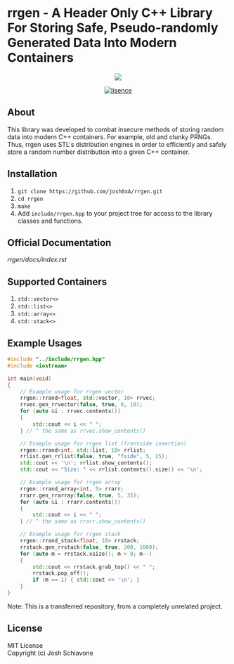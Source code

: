 # rrgen - A Header Only C++ Library For Storing Safe, Pseudo-randomly Generated Data Into Modern Containers 
<p align="center">
    <img src="https://raw.githubusercontent.com/josh0xA/rrgen/master/docs/rrgen_logo.png"/></a>
</p>
<p align="center">
    <a href="https://lbesson.mit-license.org/" target="_blank"><img src="https://img.shields.io/badge/License-MIT-blue.svg" alt="lisence" /></a>
</p>

## About
This library was developed to combat insecure methods of storing random data into modern C++ containers. For example, old and clunky PRNGs. Thus, rrgen uses STL's distribution engines in order to efficiently and safely store a random number distribution into a given C++ container. 

## Installation
1) ``git clone https://github.com/josh0xA/rrgen.git`` <br/>
2) ``cd rrgen``<br/>
3) ``make``<br/>
4) Add ``include/rrgen.hpp`` to your project tree for access to the library classes and functions.<br/>

## Official Documentation
*rrgen/docs/index.rst*

## Supported Containers
1) ``std::vector<>``<br/>
2) ``std::list<>``<br/>
3) ``std::array<>``<br/>
4) ``std::stack<>``<br/>

## Example Usages
```cpp
#include "../include/rrgen.hpp"
#include <iostream>

int main(void)
{
    // Example usage for rrgen vector
    rrgen::rrand<float, std::vector, 10> rrvec;
    rrvec.gen_rrvector(false, true, 0, 10);
    for (auto &i : rrvec.contents())
    {
        std::cout << i << " ";
    } // ^ the same as rrvec.show_contents()

    // Example usage for rrgen list (frontside insertion)
    rrgen::rrand<int, std::list, 10> rrlist;
    rrlist.gen_rrlist(false, true, "fside", 5, 25);
    std::cout << '\n'; rrlist.show_contents();
    std::cout << "Size: " << rrlist.contents().size() << '\n';

    // Example usage for rrgen array
    rrgen::rrand_array<int, 5> rrarr;
    rrarr.gen_rrarray(false, true, 5, 35);
    for (auto &i : rrarr.contents())
    {
        std::cout << i << " ";
    } // ^ the same as rrarr.show_contents()

    // Example usage for rrgen stack 
    rrgen::rrand_stack<float, 10> rrstack;
    rrstack.gen_rrstack(false, true, 200, 1000);
    for (auto m = rrstack.xsize(); m > 0; m--)
    {
        std::cout << rrstack.grab_top() << " ";
        rrstack.pop_off();
        if (m == 1) { std::cout << '\n'; }
    } 
}
```
Note: This is a transferred repository, from a completely unrelated project. 

## License 
MIT License <br/>
Copyright (c) Josh Schiavone 
